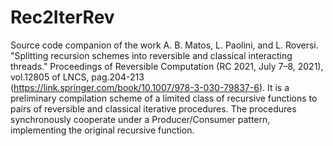 # Rec2IterRev
Source code companion of the work 
A. B. Matos, L. Paolini, and L. Roversi. "Splitting recursion schemes into reversible and classical interacting threads." Proceedings of Reversible Computation (RC 2021, July 7–8, 2021), vol.12805 of LNCS, pag.204-213 (https://link.springer.com/book/10.1007/978-3-030-79837-6). 
It is a preliminary compilation scheme of a limited class of recursive functions to pairs of reversible and classical iterative procedures. The procedures synchronously cooperate under a Producer/Consumer pattern, implementing the original recursive function.

